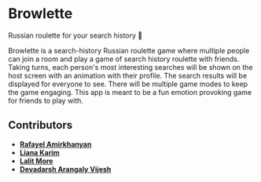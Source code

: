 # Browlette

Russian roulette for your search history 🔎

Browlette is a search-history Russian roulette game where multiple people can join a room and play a game of search history roulette with friends. Taking turns, each person's most interesting searches will be shown on the host screen with an animation with their profile. The search results will be displayed for everyone to see. There will be multiple game modes to keep the game engaging. This app is meant to be a fun emotion provoking game for friends to play with.

## Contributors
* [**Rafayel Amirkhanyan**](https://github.com/Gitter499)
* [**Liana Karim**](https://github.com/Liana-K)
* [**Lalit More**](https://github.com/lalitmore)
* [**Devadarsh Arangaly Vijesh**](https://github.com/devadarsh-av)